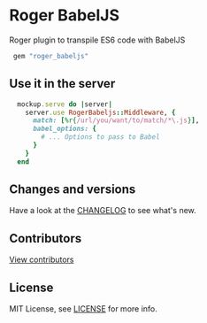 # Roger BabelJS

Roger plugin to transpile ES6 code with BabelJS

```ruby
 gem "roger_babeljs"
```

## Use it in the server

```ruby
  mockup.serve do |server|
    server.use RogerBabeljs::Middleware, {
      match: [%r{/url/you/want/to/match/*\.js}],
      babel_options: {
        # ... Options to pass to Babel
      }
    }
  end
```

## Changes and versions

Have a look at the [CHANGELOG](CHANGELOG.md) to see what's new.

## Contributors

[View contributors](https://github.com/digitpaint/roger_babeljs/graphs/contributors)

## License

MIT License, see [LICENSE](LICENSE) for more info.

